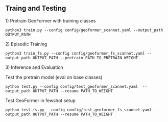 ## Traing and Testing

1\) Pretrain GeoFormer with training classes

```
python3 train.py --config config/geoformer_scannet.yaml --output_path OUTPUT_PATH
```

2\) Episodic Training

```
python3 train_fs.py --config config/geoformer_fs_scannet.yaml --output_path OUTPUT_PATH --pretrain PATH_TO_PRETRAIN_WEIGHT
```

3\) Inference and Evaluation

Test the pretrain model (eval on base classes)

```
python test.py --config config/test_geoformer_scannet.yaml  --output_path OUTPUT_PATH --resume PATH_TO_WEIGHT
```

Test GeoFormer in fewshot setup

```
python test_fs.py --config config/test_geoformer_fs_scannet.yaml --output_path OUTPUT_PATH --resume PATH_TO_WEIGHT
```
